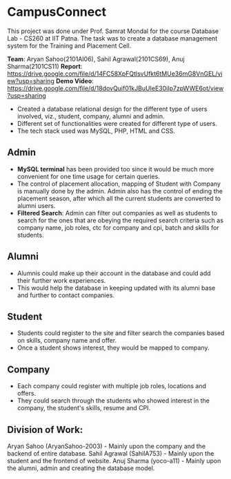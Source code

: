 # CampusConnect
This project was done under Prof. Samrat Mondal for the course Database Lab - CS260 at IIT Patna.
The task was to create a database management system for the Training and Placement Cell.

**Team**: Aryan Sahoo(2101AI06), Sahil Agrawal(2101CS69), Anuj Sharma(2101CS11)
**Report**: https://drive.google.com/file/d/14FC58XpFQtlsvUfkt6tMUe36mG8VnGEL/view?usp=sharing 
**Demo Video**: https://drive.google.com/file/d/18dovQuif01kJBuUIeE30iIp7zpWWE6ot/view?usp=sharing 

* Created a database relational design for the different type of users involved, viz., student, company, alumni and admin.
* Different set of functionalities were created for different type of users.
* The tech stack used was MySQL, PHP, HTML and CSS.

## Admin
* **MySQL terminal** has been provided too since it would be much more convenient for one time usage for certain queries.
* The control of placement allocation, mapping of Student with Company is manually done by the admin. Admin also has the control of ending the placement season, after which all the current students are converted to alumni users.
* **Filtered Search**: Admin can filter out companies as well as students to search for the ones that are obeying the required search criteria such as company name, job roles, ctc for company and cpi, batch and skills for students.

## Alumni
* Alumnis could make up their account in the database and could add their further work experiences.
* This would help the database in keeping updated with its alumni base and further to contact companies.

## Student
* Students could register to the site and filter search the companies based on skills, company name and offer.
* Once a student shows interest, they would be mapped to company.

## Company
* Each company could register with multiple job roles, locations and offers.
* They could search through the students who showed interest in the company, the student's skills, resume and CPI.

## Division of Work:
Aryan Sahoo (AryanSahoo-2003) - Mainly upon the company and the backend of entire database.
Sahil Agrawal (SahilA753) - Mainly upon the student and the frontend of website.
Anuj Sharma (yoco-a11) - Mainly upon the alumni, admin and creating the database model.

